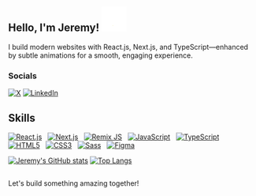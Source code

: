 ## Hello, I'm Jeremy! <img src="assets/media/wave.gif" width="50px">

I build modern websites with React.js, Next.js, and TypeScript—enhanced by subtle animations for a smooth, engaging experience.

### Socials

[![X](https://img.shields.io/badge/X-@thejeremy0x-0d61b2)](https://x.com/thejeremy0x)
[![LinkedIn](https://img.shields.io/badge/LinkedIn-@jeremy0x-0d61b2)](https://linkedin.com/in/jeremy0x)

## Skills

<!-- SKILLS:START -->
<p>
<a href="https://reactjs.org/" target="_blank" rel="noreferrer"><img src="https://raw.githubusercontent.com/danielcranney/readme-generator/main/public/icons/skills/react-colored.svg" width="36" height="36" alt="React.js" title="React.js" /></a>
<a>&nbsp;</a>
<a href="https://nextjs.org/" target="_blank" rel="noreferrer"><img src="https://raw.githubusercontent.com/danielcranney/readme-generator/main/public/icons/skills/nextjs.svg" width="36" height="36" alt="Next.js" title="Next.js" /></a>
<a>&nbsp;</a>
<a href="https://remix.run/" target="_blank" rel="noreferrer"><img src="https://raw.githubusercontent.com/danielcranney/readme-generator/main/public/icons/skills/remix.svg" width="36" height="36" alt="Remix JS" title="Remix JS" /></a>
<a>&nbsp;</a>
<a href="https://developer.mozilla.org/en-US/docs/Web/JavaScript" target="_blank" rel="noreferrer"><img src="https://raw.githubusercontent.com/danielcranney/readme-generator/main/public/icons/skills/javascript-colored.svg" width="36" height="36" alt="JavaScript" title="JavaScript" /></a>
<a>&nbsp;</a>
<a href="https://www.typescriptlang.org/" target="_blank" rel="noreferrer"><img src="https://raw.githubusercontent.com/danielcranney/readme-generator/main/public/icons/skills/typescript-colored.svg" width="36" height="36" alt="TypeScript" title="TypeScript" /></a>
<a>&nbsp;</a>
<a href="https://developer.mozilla.org/en-US/docs/Glossary/HTML5" target="_blank" rel="noreferrer"><img src="https://raw.githubusercontent.com/danielcranney/readme-generator/main/public/icons/skills/html5-colored.svg" width="36" height="36" alt="HTML5" title="HTML5" /></a>
<a>&nbsp;</a>
<a href="https://www.w3.org/TR/CSS/#css" target="_blank" rel="noreferrer"><img src="https://raw.githubusercontent.com/danielcranney/readme-generator/main/public/icons/skills/css3-colored.svg" width="36" height="36" alt="CSS3" title="CSS3" /></a>
<a>&nbsp;</a>
<a href="https://tailwindcss.com/" target="_blank" rel="noreferrer"><img src="https://raw.githubusercontent.com/danielcranney/readme-generator/main/public/icons/skills/tailwindcss-colored.svg" width="36" height="36" alt="Sass" title="Sass"/></a>
<a>&nbsp;</a>
<a href="https://www.figma.com/" target="_blank" rel="noreferrer"><img src="https://raw.githubusercontent.com/danielcranney/readme-generator/main/public/icons/skills/figma-colored.svg" width="32" height="32" alt="Figma" title="Figma" /></a>
</p>
<!-- SKILLS:END -->

<!-- GITHUB_STATS:START -->

[![Jeremy's GitHub stats](https://github-readme-stats.vercel.app/api?username=jeremy0x&show_icons=true&include_all_commits=true&theme=react&hide_border=true&text_color=fefefe&icon_color=d4a418&text_bold=false&title_color=58a5fe)](https://github.com/anuraghazra/github-readme-stats) [![Top Langs](https://github-readme-stats.vercel.app/api/top-langs/?username=jeremy0x&hide_progress=true&theme=react&hide_border=true&text_color=fefefe&icon_color=d4a418&title_color=58a5fe&langs_count=6)](https://github.com/anuraghazra/github-readme-stats) 

<!-- GITHUB_STATS:END -->

##

Let's build something amazing together!

<!--
**jeremy0x/jeremy0x** is a ✨ _special_ ✨ repository because its `README.md` (this file) appears on your GitHub profile.
-->
